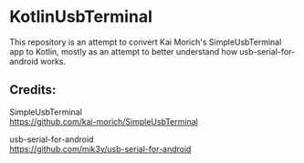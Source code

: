 # KotlinUsbTerminal

This repository is an attempt to convert Kai Morich's SimpleUsbTerminal app to Kotlin, mostly as an attempt to better understand how usb-serial-for-android works.

## Credits:
SimpleUsbTerminal\
https://github.com/kai-morich/SimpleUsbTerminal

usb-serial-for-android\
https://github.com/mik3y/usb-serial-for-android
